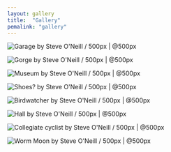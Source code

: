 ```yaml
---
layout: gallery
title:  "Gallery"
pemalink: "gallery"
---
```


<div class='pixels-photo'><p><img src='https://drscdn.500px.org/photo/1014205848/m%3D900/v2?sig=7f8baae63c130805c1042816ff02af63969220e5b2f30be57e4070e3b9adab22' alt='Garage by Steve O&#39;Neill / 500px | @500px'></p><a href='https://500px.com/photo/1014205848' alt='Garage by Steve O&#39;Neill / 500px | @500px'></a></div><script type='text/javascript' src='https://500px.com/embed.js' async></script>

<div class='pixels-photo'><p><img src='https://drscdn.500px.org/photo/1011575093/m%3D900/v2?sig=e94c01ef935e1af934ca327613d4a35d5260375f25d903621c6d9374a1027a19' alt='Gorge by Steve O&#39;Neill / 500px | @500px'></p><a href='https://500px.com/photo/1011575093' alt='Gorge by Steve O&#39;Neill / 500px | @500px'></a></div><script type='text/javascript' src='https://500px.com/embed.js' async></script>

<div class='pixels-photo'><p><img src='https://drscdn.500px.org/photo/1011120638/m%3D900/v2?sig=492207a8706b648414eb9c6d1a6e1c713b652f8d78f1b1187774212ac385f227' alt='Museum by Steve O&#39;Neill / 500px | @500px'></p><a href='https://500px.com/photo/1011120638' alt='Museum by Steve O&#39;Neill / 500px | @500px'></a></div><script type='text/javascript' src='https://500px.com/embed.js' async></script>

<div class='pixels-photo'><p><img src='https://drscdn.500px.org/photo/1011120640/m%3D900/v2?sig=157c9471f9768402a2d489135b8ae08d49d1a5f1b1a5ca45f21b89edd54b0033' alt='Shoes? by Steve O&#39;Neill / 500px | @500px'></p><a href='https://500px.com/photo/1011120640' alt='Shoes? by Steve O&#39;Neill / 500px | @500px'></a></div><script type='text/javascript' src='https://500px.com/embed.js' async></script>

<div class='pixels-photo'><p><img src='https://drscdn.500px.org/photo/1011574588/m%3D900/v2?sig=771d85a7700ec64ceae69bb0ef5f9284cc0637c7f38081a9b48e0a78f8345123' alt='Birdwatcher by Steve O&#39;Neill / 500px | @500px'></p><a href='https://500px.com/photo/1011574588' alt='Birdwatcher by Steve O&#39;Neill / 500px | @500px'></a></div><script type='text/javascript' src='https://500px.com/embed.js' async></script>

<div class='pixels-photo'><p><img src='https://drscdn.500px.org/photo/1011574528/m%3D900/v2?sig=9c1929391a678b434f32632459be33833149dde1cdcc1397d0a3480e5f97c17c' alt='Hall by Steve O&#39;Neill / 500px | @500px'></p><a href='https://500px.com/photo/1011574528' alt='Hall by Steve O&#39;Neill / 500px | @500px'></a></div><script type='text/javascript' src='https://500px.com/embed.js' async></script>

<div class='pixels-photo'><p><img src='https://drscdn.500px.org/photo/1009481930/m%3D900/v2?sig=727027b59bd0abc4cc513d33021edb74f63153dbf8aff418587a0e1d082a6402' alt='Collegiate cyclist by Steve O&#39;Neill / 500px | @500px'></p><a href='https://500px.com/photo/1009481930' alt='Collegiate cyclist by Steve O&#39;Neill / 500px | @500px'></a></div><script type='text/javascript' src='https://500px.com/embed.js' async></script>

<div class='pixels-photo'><p><img src='https://drscdn.500px.org/photo/1012111626/m%3D900/v2?sig=54967b1dc4b37bf4e6c79a3c8b562f9971d6363432a59a717abe49d9a5c76a23' alt='Worm Moon by Steve O&#39;Neill / 500px | @500px'></p><a href='https://500px.com/photo/1012111626' alt='Worm Moon by Steve O&#39;Neill / 500px | @500px'></a></div><script type='text/javascript' src='https://500px.com/embed.js' async></script>
